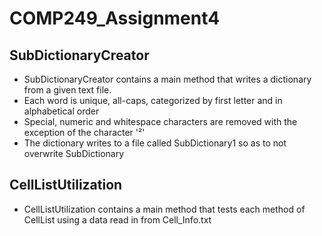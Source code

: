 # COMP249_Assignment4
## SubDictionaryCreator
 - SubDictionaryCreator contains a main method that writes a dictionary from a given text file. 
 - Each word is unique, all-caps, categorized by first letter and in alphabetical order 
 - Special, numeric and whitespace characters are removed with the exception of the character '²' 
 - The dictionary writes to a file called SubDictionary1 so as to not overwrite SubDictionary

## CellListUtilization
 - CellListUtilization contains a main method that tests each method of CellList using a data read in from Cell_Info.txt
